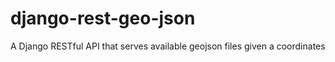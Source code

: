# django-rest-geo-json
A Django RESTful API that serves available geojson files given a coordinates

